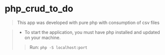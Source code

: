 # php_crud_to_do

> This app was developed with pure php with consumption of csv files

> - To start the application, you must have php installed and updated on your machine.
>
> > Run: `php -S localhost:port`
